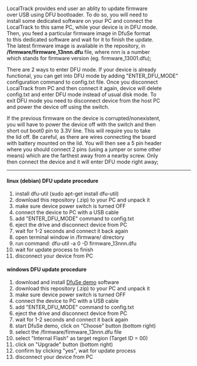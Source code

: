 LocalTrack provides end user an ablity to update firmware  
over USB using DFU bootloader. To do so, you will need to  
install some dedicated software on your PC and connect the  
LocalTrack to this same PC, while your device is in DFU mode.  
Then, you feed a particular firmware image in DfuSe format  
to this dedicated software and wait for it to finish the update.  
The latest firmware image is available in the repository, in  
**/firmware/firmware_13nnn.dfu** file, where nnn is a number  
which stands for firmware version (eg. firmware_13001.dfu);  
  
There are 2 ways to enter DFU mode. If your device is already  
functional, you can get into DFU mode by adding "ENTER_DFU_MODE"  
configuration command to config.txt file. Once you disconnect  
LocalTrack from PC and then connect it again, device will delete  
config.txt and enter DFU mode instead of usual disk mode. To  
exit DFU mode you need to disconnect device from the host PC  
and power the device off using the switch.  
  
If the previous firmware on the device is corrupted/nonexistent,  
you will have to power the device off with the switch and then  
short out boot0 pin to 3.3V line. This will require you to take  
the lid off. Be careful, as there are wires connecting the board  
with battery mounted on the lid. You will then see a 5 pin header  
where you should connect 2 pins (using a jumper or some other  
means) which are the farthest away from a nearby screw. Only  
then connect the device and it will enter DFU mode right away;  
  
---
  
#### linux (debian) DFU update procedure  
  
1. install dfu-util (sudo apt-get install dfu-util)  
2. download this repository (.zip) to your PC and unpack it  
3. make sure device power switch is turned OFF  
4. connect the device to PC with a USB cable  
5. add "ENTER_DFU_MODE" command to config.txt  
6. eject the drive and disconnect device from PC  
7. wait for 1-2 seconds and connect it back again  
8. open terminal window in /firmware/ directory  
9. run command: dfu-util -a 0 -D firmware_13nnn.dfu  
10. wait for update process to finish  
11. disconnect your device from PC  
  
#### windows DFU update procedure  
  
1. download and install [DfuSe demo](https://www.st.com/en/development-tools/stsw-stm32080.html) software  
2. download this repository (.zip) to your PC and unpack it  
3. make sure device power switch is turned OFF  
4. connect the device to PC with a USB cable  
5. add "ENTER_DFU_MODE" command to config.txt  
6. eject the drive and disconnect device from PC  
7. wait for 1-2 seconds and connect it back again  
8. start DfuSe demo, click on "Choose" button (bottom right)  
9. select the /firmware/firmware_13nnn.dfu file  
10. select "Internal Flash" as target region (Target ID = 00)  
11. click on "Upgrade" button (bottom right)  
12. confirm by clicking "yes", wait for update process  
13. disconnect your device from PC  
  